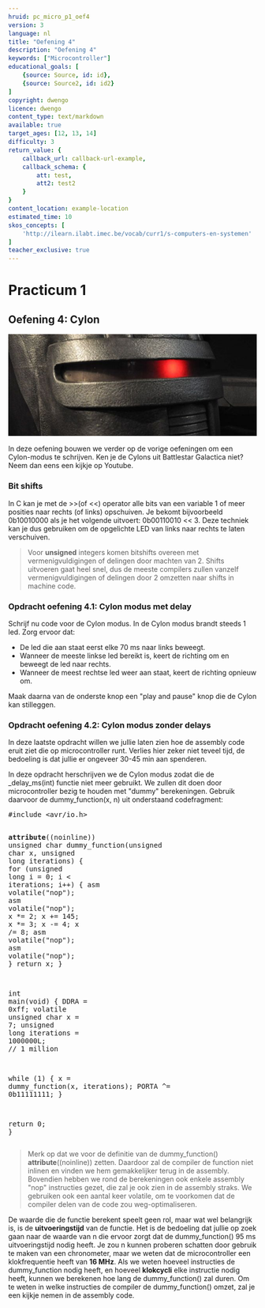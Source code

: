 ```yaml
---
hruid: pc_micro_p1_oef4
version: 3
language: nl
title: "Oefening 4"
description: "Oefening 4"
keywords: ["Microcontroller"]
educational_goals: [
    {source: Source, id: id}, 
    {source: Source2, id: id2}
]
copyright: dwengo
licence: dwengo
content_type: text/markdown
available: true
target_ages: [12, 13, 14]
difficulty: 3
return_value: {
    callback_url: callback-url-example,
    callback_schema: {
        att: test,
        att2: test2
    }
}
content_location: example-location
estimated_time: 10
skos_concepts: [
    'http://ilearn.ilabt.imec.be/vocab/curr1/s-computers-en-systemen'
]
teacher_exclusive: true
---
```

# Practicum 1

## Oefening 4: Cylon

![](embed/cylon.jpg "cylon")

In deze oefening bouwen we verder op de vorige oefeningen om een Cylon-modus te schrijven. Ken je de Cylons uit Battlestar Galactica niet? Neem dan eens een kijkje op Youtube.


### Bit shifts

In C kan je met de >>(of <<) operator alle bits van een variable 1 of meer posities naar rechts (of links) opschuiven. Je bekomt bijvoorbeeld 0b10010000 als je het volgende uitvoert: 0b00110010 << 3. Deze techniek kan je dus gebruiken om de opgelichte LED van links naar rechts te laten verschuiven.

> Voor **unsigned** integers komen bitshifts overeen met vermenigvuldigingen of delingen door machten van 2. Shifts uitvoeren gaat heel snel, dus de meeste compilers zullen vanzelf vermenigvuldigingen of delingen door 2 omzetten naar shifts in machine code.


### Opdracht oefening 4.1: Cylon modus met delay

Schrijf nu code voor de Cylon modus. In de Cylon modus brandt steeds 1 led. Zorg ervoor dat:

* De led die aan staat eerst elke 70 ms naar links beweegt.
* Wanneer de meeste linkse led bereikt is, keert de richting om en beweegt de led naar rechts.
* Wanneer de meest rechtse led weer aan staat, keert de richting opnieuw om.

Maak daarna van de onderste knop een "play and pause" knop die de Cylon kan stilleggen.


### Opdracht oefening 4.2: Cylon modus zonder delays

In deze laatste opdracht willen we jullie laten zien hoe de assembly code eruit ziet die op microcontroller runt. Verlies hier zeker niet teveel tijd, de bedoeling is dat jullie er ongeveer 30-45 min aan spenderen.

In deze opdracht herschrijven we de Cylon modus zodat die de _delay_ms(int) functie niet meer gebruikt. We zullen dit doen door microcontroller bezig te houden met "dummy" berekeningen. Gebruik daarvoor de dummy_function(x, n) uit onderstaand codefragment:

<div class="highlight highlight-source-c">
<pre>#<span class="pl-k">include</span> <span class="pl-s"><span class="pl-pds">&lt;</span>avr/io.h<span class="pl-pds">&gt;</span></span>

<span class="pl-en">__attribute__</span>((noinline)) unsigned char dummy_function(<span class="pl-k">unsigned</span> <span class="pl-k">char</span> x,
                                                       <span class="pl-k">unsigned</span> <span class="pl-k">long</span> iterations) {
  <span class="pl-k">for</span> (<span class="pl-k">unsigned</span> <span class="pl-k">long</span> i = <span class="pl-c1">0</span>; i &lt; iterations; i++) {
    <span class="pl-k">asm</span> <span class="pl-smi">volatile</span>(<span class="pl-s"><span class="pl-pds">"</span>nop<span class="pl-pds">"</span></span>);
    <span class="pl-k">asm</span> <span class="pl-smi">volatile</span>(<span class="pl-s"><span class="pl-pds">"</span>nop<span class="pl-pds">"</span></span>);
    x *= <span class="pl-c1">2</span>;
    x += <span class="pl-c1">145</span>;
    x *= <span class="pl-c1">3</span>;
    x -= <span class="pl-c1">4</span>;
    x /= <span class="pl-c1">8</span>;
    <span class="pl-k">asm</span> <span class="pl-smi">volatile</span>(<span class="pl-s"><span class="pl-pds">"</span>nop<span class="pl-pds">"</span></span>);
    <span class="pl-k">asm</span> <span class="pl-smi">volatile</span>(<span class="pl-s"><span class="pl-pds">"</span>nop<span class="pl-pds">"</span></span>);
  }
  <span class="pl-k">return</span> x;
}

<span class="pl-k">int</span> <span class="pl-en">main</span>(<span class="pl-k">void</span>) {
  DDRA = <span class="pl-c1">0xff</span>;
  <span class="pl-k">volatile</span> <span class="pl-k">unsigned</span> <span class="pl-k">char</span> x = <span class="pl-c1">7</span>;
  <span class="pl-k">unsigned</span> <span class="pl-k">long</span> iterations = <span class="pl-c1">1000000L</span>; <span class="pl-c"><span class="pl-c">//</span> 1 million</span>

  <span class="pl-k">while</span> (<span class="pl-c1">1</span>) {
    x = <span class="pl-c1">dummy_function</span>(x, iterations);
    PORTA ^= <span class="pl-c1">0b11111111</span>;
  }

  <span class="pl-k">return</span> <span class="pl-c1">0</span>;
}</pre>
</div>

> Merk op dat we voor de definitie van de dummy_function() __attribute__((noinline)) zetten. Daardoor zal de compiler de function niet inlinen en vinden we hem gemakkelijker terug in de assembly. Bovendien hebben we rond de berekeningen ook enkele assembly "nop" instructies gezet, die zal je ook zien in de assembly straks. We gebruiken ook een aantal keer volatile, om te voorkomen dat de compiler delen van de code zou weg-optimaliseren.

De waarde die de functie berekent speelt geen rol, maar wat wel belangrijk is, is de **uitvoeringstijd** van de functie. Het is de bedoeling dat jullie op zoek gaan naar de waarde van n die ervoor zorgt dat de dummy_function() 95 ms uitvoeringstijd nodig heeft. Je zou n kunnen proberen schatten door gebruik te maken van een chronometer, maar we weten dat de microcontroller een klokfrequentie heeft van **16 MHz**. Als we weten hoeveel instructies de dummy_function nodig heeft, en hoeveel **klokcycli** elke instructie nodig heeft, kunnen we berekenen hoe lang de dummy_function() zal duren. Om te weten in welke instructies de compiler de dummy_function() omzet, zal je een kijkje nemen in de assembly code.